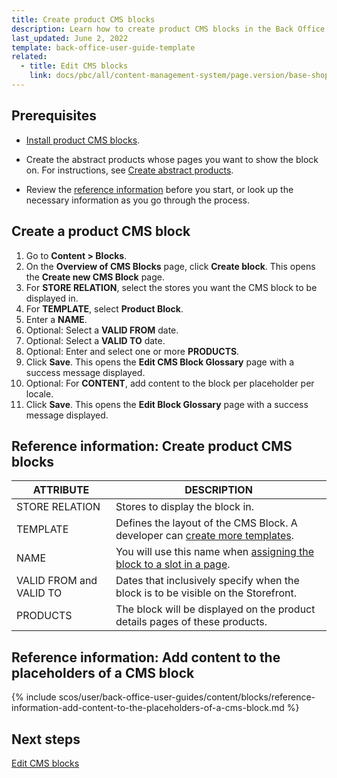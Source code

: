 ```yaml
---
title: Create product CMS blocks
description: Learn how to create product CMS blocks in the Back Office.
last_updated: June 2, 2022
template: back-office-user-guide-template
related:
  - title: Edit CMS blocks
    link: docs/pbc/all/content-management-system/page.version/base-shop/manage-in-the-back-office/blocks/edit-cms-blocks.html
---
```


## Prerequisites

* [Install product CMS blocks](/docs/scos/dev/technical-enhancement-integration-guides/integrate-product-cms-blocks.html).

* Create the abstract products whose pages you want to show the block on. For instructions, see [Create abstract products](/docs/pbc/all/product-information-management/{{page.version}}/base-shop/manage-in-the-back-office/products/manage-abstract-products-and-product-bundles/create-abstract-products-and-product-bundles.html).

* Review the [reference information](#reference-information-create-product-cms-blocks) before you start, or look up the necessary information as you go through the process.

## Create a product CMS block

1. Go to **Content&nbsp;<span aria-label="and then">></span> Blocks**.
2. On the **Overview of CMS Blocks** page, click  **Create block**.
    This opens the **Create new CMS Block** page.
3. For **STORE RELATION**, select the stores you want the CMS block to be displayed in.
4. For **TEMPLATE**, select **Product Block**.
5. Enter a **NAME**.
6. Optional: Select a **VALID FROM** date.
7. Optional: Select a **VALID TO** date.  
8. Optional: Enter and select one or more **PRODUCTS**.
9. Click **Save**.
    This opens the **Edit CMS Block Glossary** page with a success message displayed.
10. Optional: For **CONTENT**, add content to the block per placeholder per locale.
11. Click **Save**.
    This opens the **Edit Block Glossary** page with a success message displayed.



## Reference information: Create product CMS blocks

| ATTRIBUTE  | DESCRIPTION |
| --- | --- |
| STORE RELATION |  Stores to display the block in. |
| TEMPLATE | Defines the layout of the CMS Block. A developer can [create more templates](/docs/pbc/all/content-management-system/{{page.version}}/base-shop/tutorials-and-howtos/howto-create-cms-templates.html#cms-block-template). |
| NAME | You will use this name when [assigning the block to a slot in a page](/docs/pbc/all/content-management-system/{{page.version}}/base-shop/manage-in-the-back-office/manage-slots.html#assigning-cms-blocks-to-slots). |
| VALID FROM and VALID TO | Dates that inclusively specify when the block is to be visible on the Storefront. |
| PRODUCTS | The block will be displayed on the product details pages of these products. |


## Reference information: Add content to the placeholders of a CMS block

{% include scos/user/back-office-user-guides/content/blocks/reference-information-add-content-to-the-placeholders-of-a-cms-block.md %} <!-- To edit, see /_includes/scos/user/back-office-user-guides/content/blocks/reference-information-add-content-to-the-placeholders-of-a-cms-block.md -->


## Next steps

[Edit CMS blocks](/docs/pbc/all/content-management-system/{{page.version}}/base-shop/manage-in-the-back-office/blocks/edit-cms-blocks.html)
